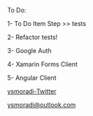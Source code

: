 To Do:

1- To Do Item Step >> tests

2- Refactor tests!

3- Google Auth

4- Xamarin Forms Client

5- Angular Client

[ysmoradi-Twitter](https://twitter.com/ysmoradi)

ysmoradi@outlook.com